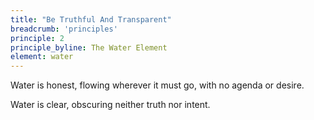 ```yaml
---
title: "Be Truthful And Transparent"
breadcrumb: 'principles'
principle: 2
principle_byline: The Water Element
element: water
---
```


Water is honest, flowing wherever it must go, with no agenda or desire.

Water is clear, obscuring neither truth nor intent.
